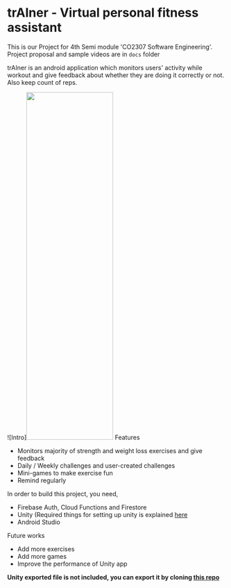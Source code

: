 # trAIner - Virtual personal fitness assistant #

This is our Project for 4th Semi module 'CO2307 Software Engineering'. Project proposal and sample videos are in `docs` folder

trAIner is an android application which monitors users' activity while workout and give feedback about whether they are doing it correctly or not. Also keep count of reps. 

![Intro]<img src="https://github.com/Karthick47v2/trAIner/tree/main/docs/Intro.gif" width="200" height="800">
Features
- Monitors majority of strength and weight loss exercises and give feedback
- Daily / Weekly challenges and user-created challenges
- Mini-games to make exercise fun
- Remind regularly

In order to build this project, you need,
 - Firebase Auth, Cloud Functions and Firestore
 - Unity (Required things for setting up unity is explained [here](https://github.com/Karthick47v2/trAIner-mini-game)
 - Android Studio

Future works
- Add more exercises
- Add more games
- Improve the performance of Unity app

**Unity exported file is not included, you can export it by cloning [this repo](https://github.com/Karthick47v2/trAIner-mini-game)**

